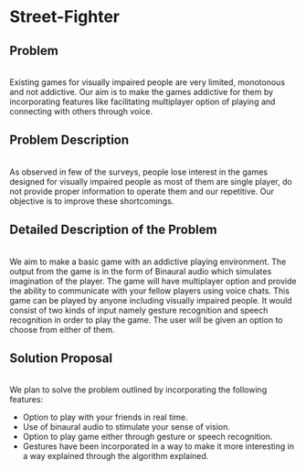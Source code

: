 # Street-Fighter
<h2>Problem</h2><br>
Existing games for visually impaired people are very limited, monotonous and not addictive. Our aim is to make the games addictive for them by incorporating features like facilitating multiplayer option of playing and connecting with others through voice.


<h2>Problem Description</h2><br>
As observed in few of the surveys, people lose interest in the games designed for visually impaired people as most of them are single player, do not provide proper information to operate them and our repetitive. Our objective is to improve these shortcomings.

<h2>Detailed Description of the Problem</h2><br>
We aim to make a basic game with an addictive playing environment. The output from the game is in the form of Binaural audio which simulates imagination of the player. The game will have multiplayer option and provide the ability to communicate with your fellow players using voice chats. This game can be played by anyone including visually impaired people. It would consist of two kinds of input namely gesture recognition and speech recognition in order to play the game. The user will be given an option to choose from either of them.

<h2>Solution Proposal</h2><br>
We plan to solve the problem outlined by
incorporating the following features:
<ul>
  <li>Option to play with your friends in real time.</li>
  <li>Use of binaural audio to stimulate your sense of vision.</li>
  <li>Option to play game either through gesture or speech recognition.</li>
  <li>Gestures have been incorporated in a way to make it more interesting in a way explained through the algorithm explained.</li>
</ul>







